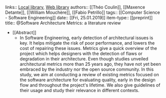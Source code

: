 links:: [Local library](zotero://select/library/items/MHQCV9QW), [Web library](https://www.zotero.org/users/6520516/items/MHQCV9QW)
authors:: [[Théo Coulin]], [[Maxence Detante]], [[William Mouchère]], [[Fabio Petrillo]]
tags:: [[Computer Science - Software Engineering]]
date:: [[Fri, 25.01.2019]]
item-type:: [[preprint]]
title:: @Software Architecture Metrics: a literature review

- [[Abstract]]
	- In Software Engineering, early detection of architectural issues is key. It helps mitigate the risk of poor performance, and lowers the cost of repairing these issues. Metrics give a quick overview of the project which helps designers with the detection of flaws or degradation in their architecture. Even though studies unveiled architectural metrics more than 25 years ago, they have not yet been embraced by the industry nor the open source community. In this study, we aim at conducting a review of existing metrics focused on the software architecture for evaluating quality, early in the design flow and throughout the project's lifetime. We also give guidelines of their usage and study their relevance in different contexts.